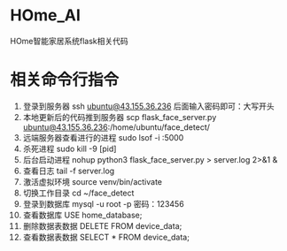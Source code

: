 # HOme_AI
HOme智能家居系统flask相关代码

# 相关命令行指令
1. 登录到服务器
ssh ubuntu@43.155.36.236
后面输入密码即可：大写开头
2. 本地更新后的代码推到服务器
scp flask_face_server.py ubuntu@43.155.36.236:/home/ubuntu/face_detect/ 
3. 远端服务器查看进行的进程
sudo lsof -i :5000
4. 杀死进程
sudo kill -9 [pid]
5. 后台启动进程
nohup python3 flask_face_server.py > server.log 2>&1 &
6. 查看日志
tail -f server.log
7. 激活虚拟环境
source venv/bin/activate
8. 切换工作目录
cd ~/face_detect
9. 登录到数据库
mysql -u root -p
密码：123456
10. 查看数据库
USE home_database;
11. 删除数据表数据
DELETE FROM device_data;
12. 查看数据表数据
SELECT * FROM device_data;